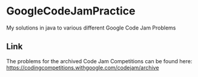 # GoogleCodeJamPractice
My solutions in java to various different Google Code Jam Problems

## Link

The problems for the archived Code Jam Competitions can be found here: https://codingcompetitions.withgoogle.com/codejam/archive
